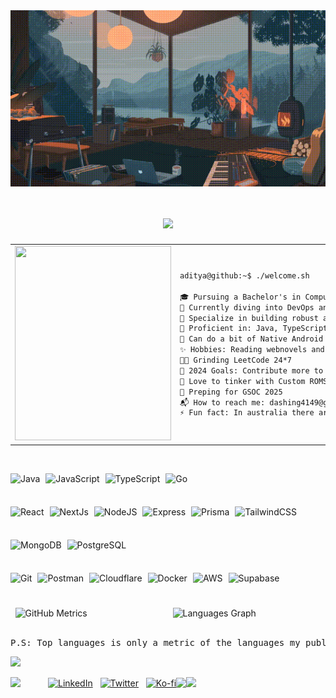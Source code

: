 <!-- IF YOU HAVE THE CONSCIENCE TO COPY THIS ATLEAST CONSIDER STARRING THE REPOSITORY -->

<!-- Main Top PC GIF -->

<div style="display: flex; justify-content: center;">
    <img src="https://github.com/SmoggyOwO/SmoggyOwO/blob/main/assets/We%20Heart%20It.gif" height="auto" width="100%" />
</div>

<div align="center">

<h1 align="center">
  <!-- Typing SVG by DenverCoder1 - https://github.com/DenverCoder1/readme-typing-svg -->
  <a href="https://github.com/SmoggyOwO">
    <img src="https://readme-typing-svg.demolab.com/?lines=Heyo,%20Aditya%20Here!;Backend%20developer;DevOps%20Engineer;Web3%20Enthusiast&font=Raleway&center=true&width=440&height=50&color=CF41AE&vCenter=true&pause=420&size=30" /></a>
</h1>

</div>

<!-- About ME -->

<!-- About ME -->
<div align="center">
  <table border="0">
    <tr>
      <td width="30%">
        <img src="https://github.com/SmoggyOwO/SmoggyOwO/blob/main/assets/camp.gif" height="311" width="250">
      </td>
      <td width="70%" >

```markdown
aditya@github:~$ ./welcome.sh

🎓 Pursuing a Bachelor's in Computer Science
🌱 Currently diving into DevOps and GoLang
💼 Specialize in building robust and scalable server-side applications.
🌟 Proficient in: Java, TypeScript
🔎 Can do a bit of Native Android Development
✨ Hobbies: Reading webnovels and watching anime
👨‍💻 Grinding LeetCode 24*7
🥅 2024 Goals: Contribute more to Open Source projects.
👾 Love to tinker with Custom ROMS
🎯 Preping for GSOC 2025
📬 How to reach me: dashing4149@gmail.com
⚡ Fun fact: In australia there are 48 million kangaroos and in Uruguay there are 3,457,380 inhabitants. So if the kangaroos decide to invade Uruguay, each Uruguayan will have to fight 14 kangaroos.
```


</td>
    </tr>
  </table>
</div>

<!-- Technologies -->

<div style="display: flex;">
  <div style="display: flex; flex-direction: column;">
    <br/>
    <p align="center" style="display: flex; gap: 9px">
      <img src="https://ziadoua.github.io/m3-Markdown-Badges/badges/Java/java2.svg" alt="Java" height="25" />
      <img src="https://ziadoua.github.io/m3-Markdown-Badges/badges/Javascript/javascript2.svg" alt="JavaScript" height="25" />
      <img src="https://ziadoua.github.io/m3-Markdown-Badges/badges/TypeScript/typescript2.svg" alt="TypeScript" height="25" />
      <img src="https://ziadoua.github.io/m3-Markdown-Badges/badges/Go/go2.svg" alt="Go" height="25" />
    </p>
    <p align="center" style="display: flex; gap: 9px">
      <img src="https://ziadoua.github.io/m3-Markdown-Badges/badges/React/react2.svg" alt="React" height="25" />
      <img src="https://ziadoua.github.io/m3-Markdown-Badges/badges/NextJS/nextjs2.svg" alt="NextJs" height="25" />
      <img src="https://ziadoua.github.io/m3-Markdown-Badges/badges/NodeJS/nodejs2.svg" alt="NodeJS" height="25" />
      <img src="https://ziadoua.github.io/m3-Markdown-Badges/badges/Express/express2.svg" alt="Express" height="25" />
      <img src="https://ziadoua.github.io/m3-Markdown-Badges/badges/Prisma/prisma2.svg" alt="Prisma" height="25" />
      <img src="https://ziadoua.github.io/m3-Markdown-Badges/badges/TailwindCSS/tailwindcss2.svg" alt="TailwindCSS" height="25" />
    </p>
    <p align="center" style="display: flex; gap: 9px">
      <img src="https://ziadoua.github.io/m3-Markdown-Badges/badges/MongoDB/mongodb2.svg" alt="MongoDB" height="25" />
      <img src="https://ziadoua.github.io/m3-Markdown-Badges/badges/PostgreSQL/postgresql2.svg" alt="PostgreSQL" height="25" />
    </p>
    <p align="center" style="display: flex; gap: 9px">
      <!-- Version Control -->
      <img src="https://ziadoua.github.io/m3-Markdown-Badges/badges/Git/git2.svg" alt="Git" height="25" />
      <!-- API Testing & Development -->
      <img src="https://ziadoua.github.io/m3-Markdown-Badges/badges/Postman/postman2.svg" alt="Postman" height="25" />
      <!-- Deployment & Hosting -->
      <img src="https://ziadoua.github.io/m3-Markdown-Badges/badges/Cloudflare/cloudflare2.svg" alt="Cloudflare" height="25" />
      <!-- Containerization & Cloud Services -->
      <img src="https://ziadoua.github.io/m3-Markdown-Badges/badges/Docker/docker2.svg" alt="Docker" height="25" />
      <img src="https://ziadoua.github.io/m3-Markdown-Badges/badges/AWS/aws2.svg" alt="AWS" height="25" />
      <!-- Database & Authentication -->
      <img src="https://ziadoua.github.io/m3-Markdown-Badges/badges/Supabase/supabase2.svg" alt="Supabase" height="25" />
    </p>
  </div>
</div>

<br/>

<!-- Github Stat -->

<div style="display: flex; align-items: center; justify-content: center;">
  <img width="50%" height="auto" src="./github-metrics.svg" alt="GitHub Metrics" />
  <img width="47% height="auto" src="https://github-readme-stats-git-masterrstaa-rickstaa.vercel.app/api/top-langs/?username=SmoggyOwO&langs_count=6&count_private=true&layout=compact&theme=transparent&hide_rank=false&border_radius=10&hide_border=true&text_color=a3a3a3" alt="Languages Graph" />
</div>

<br/>

  
<pre>
P.S: Top languages is only a metric of the languages my public code consists of and doesn't reflect my experience or skill level.
</pre>

<!--START_SECTION_PROFILE_VIEWS:readme-info-->
<!--END_SECTION_PROFILE_VIEWS:readme-info-->

<!--START_SECTION_LINES_OF_CODE:readme-info-->
<!--END_SECTION_LINES_OF_CODE:readme-info-->

<!--START_CONTRIBUTIONS:readme-info-->
<!--END_CONTRIBUTIONS:readme-info-->

<!--START_SECTION_DAILY_COMMIT:readme-info-->
<!--END_SECTION_DAILY_COMMIT:readme-info-->

<!--START_SECTION_WEEKLY_COMMIT:readme-info-->
<!--END_SECTION_WEEKLY_COMMIT:readme-info-->

<!--START_SECTION_LANGUAGE:readme-info-->
<!--END_SECTION_LANGUAGE:readme-info-->
  
![](https://user-images.githubusercontent.com/73097560/115834477-dbab4500-a447-11eb-908a-139a6edaec5c.gif)

<!-- Social icons section -->

<div style="display: flex;">
    <img align="left" src="https://slackmojis.com/emojis/7248-baby-yoda-soup/download" width="60" style>
    <div style="display: flex; align-items: center;">
        <a href="https://www.linkedin.com/in/adityasingh4149/"><img width="32px" alt="LinkedIn" title="LinkedIn" src="https://i.imgur.com/yRpa1dQ.png"/></a>
        &#8287;&#8287;&#8287;
        <a href="https://x.com/_SmoggyOwO_"><img width="32px" alt="Twitter" title="Twitter" src="https://i.imgur.com/AixJgnm.png"/></a>
        &#8287;&#8287;&#8287;
        <a href="https://ko-fi.com/"><img width="32px" alt="Ko-fi" title="Buy me a coffee" src="https://i.imgur.com/PpLeD3K.png"/></a>
        <img align="right" src="https://spotify-recently-played-readme.vercel.app/api?user=31if564w5fubh3m6t45b5dd5hcae&count=1">
        <br/>
        <a href="https://visitcount.itsvg.in">
           <img src="https://komarev.com/ghpvc/?username=smoggyowo&color=E05676" />
        </a>
    </div>
</div>

<!-- <div align="center" style="display: flex;">
  <img src="https://leetcard.jacoblin.cool/DashingAdi?theme=dark&font=Roboto&ext=contest&border=0&radius=20&animations=true">
  <img src="https://spotify-github-profile.kittinanx.com/api/view?uid=31if564w5fubh3m6t45b5dd5hcae&cover_image=true&theme=compact&show_offline=false&background_color=121212&interchange=false&bar_color=#101010&bar_color_cover=false">
</div> -->
